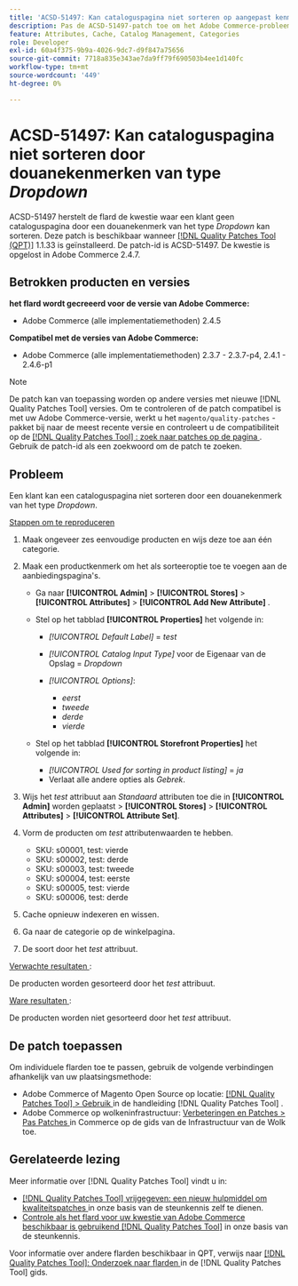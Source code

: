 ```yaml
---
title: 'ACSD-51497: Kan cataloguspagina niet sorteren op aangepast kenmerk van het type Dropdown'
description: Pas de ACSD-51497-patch toe om het Adobe Commerce-probleem op te lossen waarbij een klant een cataloguspagina niet kan sorteren op aangepast kenmerk van het type Dropdown.
feature: Attributes, Cache, Catalog Management, Categories
role: Developer
exl-id: 60a4f375-9b9a-4026-9dc7-d9f847a75656
source-git-commit: 7718a835e343ae7da9ff79f690503b4ee1d140fc
workflow-type: tm+mt
source-wordcount: '449'
ht-degree: 0%

---
```


# ACSD-51497: Kan cataloguspagina niet sorteren door douanekenmerken van type *Dropdown*

ACSD-51497 herstelt de flard de kwestie waar een klant geen cataloguspagina door een douanekenmerk van het type *Dropdown* kan sorteren. Deze patch is beschikbaar wanneer [[!DNL Quality Patches Tool (QPT)]](/help/announcements/adobe-commerce-announcements/magento-quality-patches-released-new-tool-to-self-serve-quality-patches.md) 1.1.33 is geïnstalleerd. De patch-id is ACSD-51497. De kwestie is opgelost in Adobe Commerce 2.4.7.

## Betrokken producten en versies

**het flard wordt gecreeerd voor de versie van Adobe Commerce:**

* Adobe Commerce (alle implementatiemethoden) 2.4.5

**Compatibel met de versies van Adobe Commerce:**

* Adobe Commerce (alle implementatiemethoden) 2.3.7 - 2.3.7-p4, 2.4.1 - 2.4.6-p1

>[!NOTE]
>
>De patch kan van toepassing worden op andere versies met nieuwe [!DNL Quality Patches Tool] versies. Om te controleren of de patch compatibel is met uw Adobe Commerce-versie, werkt u het `magento/quality-patches` -pakket bij naar de meest recente versie en controleert u de compatibiliteit op de [[!DNL Quality Patches Tool] : zoek naar patches op de pagina ](https://experienceleague.adobe.com/tools/commerce-quality-patches/index.html) . Gebruik de patch-id als een zoekwoord om de patch te zoeken.

## Probleem

Een klant kan een cataloguspagina niet sorteren door een douanekenmerk van het type *Dropdown*.

<u> Stappen om te reproduceren </u>

1. Maak ongeveer zes eenvoudige producten en wijs deze toe aan één categorie.
1. Maak een productkenmerk om het als sorteeroptie toe te voegen aan de aanbiedingspagina&#39;s.

   * Ga naar **[!UICONTROL Admin]** > **[!UICONTROL Stores]** > **[!UICONTROL Attributes]** > **[!UICONTROL Add New Attribute]** .
   * Stel op het tabblad **[!UICONTROL Properties]** het volgende in:

      * *[!UICONTROL Default Label]* = *test*
      * *[!UICONTROL Catalog Input Type]* voor de Eigenaar van de Opslag = *Dropdown*
      * *[!UICONTROL Options]*:

         * *eerst*
         * *tweede*
         * *derde*
         * *vierde*

   * Stel op het tabblad **[!UICONTROL Storefront Properties]** het volgende in:

      * *[!UICONTROL Used for sorting in product listing]* = *ja*
      * Verlaat alle andere opties als *Gebrek*.

1. Wijs het *test* attribuut aan *Standaard* attributen toe die in **[!UICONTROL Admin]** worden geplaatst > **[!UICONTROL Stores]** > **[!UICONTROL Attributes]** > **[!UICONTROL Attribute Set]**.
1. Vorm de producten om *test* attributenwaarden te hebben.

   * SKU: s00001, test: vierde
   * SKU: s00002, test: derde
   * SKU: s00003, test: tweede
   * SKU: s00004, test: eerste
   * SKU: s00005, test: vierde
   * SKU: s00006, test: derde

1. Cache opnieuw indexeren en wissen.
1. Ga naar de categorie op de winkelpagina.
1. De soort door het *test* attribuut.

<u> Verwachte resultaten </u>:

De producten worden gesorteerd door het *test* attribuut.

<u> Ware resultaten </u>:

De producten worden niet gesorteerd door het *test* attribuut.

## De patch toepassen

Om individuele flarden toe te passen, gebruik de volgende verbindingen afhankelijk van uw plaatsingsmethode:

* Adobe Commerce of Magento Open Source op locatie: [[!DNL Quality Patches Tool]  > Gebruik ](https://experienceleague.adobe.com/docs/commerce-operations/tools/quality-patches-tool/usage.html) in de handleiding [!DNL Quality Patches Tool] .
* Adobe Commerce op wolkeninfrastructuur: [ Verbeteringen en Patches > Pas Patches ](https://experienceleague.adobe.com/docs/commerce-cloud-service/user-guide/develop/upgrade/apply-patches.html) in Commerce op de gids van de Infrastructuur van de Wolk toe.

## Gerelateerde lezing

Meer informatie over [!DNL Quality Patches Tool] vindt u in:

* [[!DNL Quality Patches Tool]  vrijgegeven: een nieuw hulpmiddel om kwaliteitspatches ](/help/announcements/adobe-commerce-announcements/magento-quality-patches-released-new-tool-to-self-serve-quality-patches.md) in onze basis van de steunkennis zelf te dienen.
* [ Controle als het flard voor uw kwestie van Adobe Commerce beschikbaar is gebruikend  [!DNL Quality Patches Tool]](/help/support-tools/patches-available-in-qpt-tool/check-patch-for-magento-issue-with-magento-quality-patches.md) in onze basis van de steunkennis.

Voor informatie over andere flarden beschikbaar in QPT, verwijs naar [[!DNL Quality Patches Tool]: Onderzoek naar flarden ](https://experienceleague.adobe.com/tools/commerce-quality-patches/index.html) in de [!DNL Quality Patches Tool] gids.
